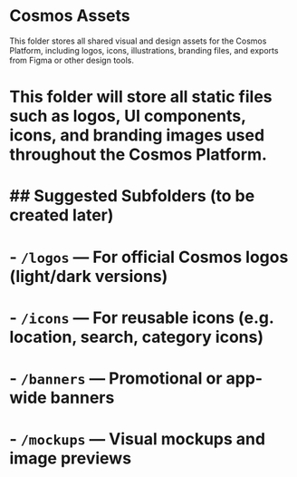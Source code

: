 # Cosmos Assets

This folder stores all shared visual and design assets for the Cosmos Platform, including logos, icons, illustrations, branding files, and exports from Figma or other design tools.


# This folder will store all static files such as logos, UI components, icons, and branding images used throughout the Cosmos Platform.

# 

# \## Suggested Subfolders (to be created later)

# 

# \- `/logos` — For official Cosmos logos (light/dark versions)

# \- `/icons` — For reusable icons (e.g. location, search, category icons)

# \- `/banners` — Promotional or app-wide banners

# \- `/mockups` — Visual mockups and image previews



